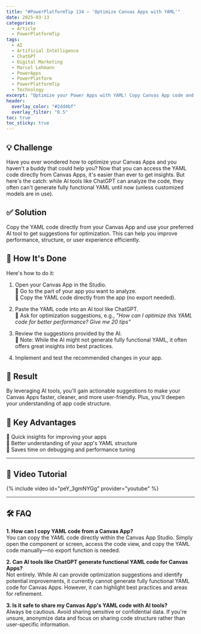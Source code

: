 ```yaml
---
title: "#PowerPlatformTip 134 – 'Optimize Canvas Apps with YAML'"
date: 2025-03-13
categories:
  - Article
  - PowerPlatformTip
tags:
  - AI
  - Artificial Intelligence
  - ChatGPT
  - Digital Marketing
  - Marcel Lehmann
  - PowerApps
  - PowerPlatform
  - PowerPlatformTip
  - Technology
excerpt: "Optimize your Power Apps with YAML! Copy Canvas App code and let AI suggest improvements for performance and structure. Boost app efficiency today!"
header:
  overlay_color: "#2dd4bf"
  overlay_filter: "0.5"
toc: true
toc_sticky: true
---
```


## 💡 Challenge
Have you ever wondered how to optimize your Canvas Apps and you haven't a buddy that could help you? Now that you can access the YAML code directly from Canvas Apps, it's easier than ever to get insights. But here's the catch: while AI tools like ChatGPT can analyze the code, they often can't generate fully functional YAML until now (unless customized models are in use).

## ✅ Solution
Copy the YAML code directly from your Canvas App and use your preferred AI tool to get suggestions for optimization. This can help you improve performance, structure, or user experience efficiently.

## 🔧 How It's Done
Here's how to do it:

1. Open your Canvas App in the Studio.  
   🔸 Go to the part of your app you want to analyze.  
   🔸 Copy the YAML code directly from the app (no export needed).

2. Paste the YAML code into an AI tool like ChatGPT.  
   🔸 Ask for optimization suggestions, e.g., *"How can I optimize this YAML code for better performance? Give me 20 tips"*

3. Review the suggestions provided by the AI.  
   🔸 Note: While the AI might not generate fully functional YAML, it often offers great insights into best practices.

4. Implement and test the recommended changes in your app.

## 🎉 Result
By leveraging AI tools, you'll gain actionable suggestions to make your Canvas Apps faster, cleaner, and more user-friendly. Plus, you'll deepen your understanding of app code structure.

## 🌟 Key Advantages
🔸 Quick insights for improving your apps  
🔸 Better understanding of your app's YAML structure  
🔸 Saves time on debugging and performance tuning

---

## 🎥 Video Tutorial

{% include video id="peY_3gmNYGg" provider="youtube" %}

---

## 🛠️ FAQ
**1. How can I copy YAML code from a Canvas App?**  
You can copy the YAML code directly within the Canvas App Studio. Simply open the component or screen, access the code view, and copy the YAML code manually—no export function is needed.

**2. Can AI tools like ChatGPT generate functional YAML code for Canvas Apps?**  
Not entirely. While AI can provide optimization suggestions and identify potential improvements, it currently cannot generate fully functional YAML code for Canvas Apps. However, it can highlight best practices and areas for refinement.

**3. Is it safe to share my Canvas App's YAML code with AI tools?**  
Always be cautious. Avoid sharing sensitive or confidential data. If you're unsure, anonymize data and focus on sharing code structure rather than user-specific information.